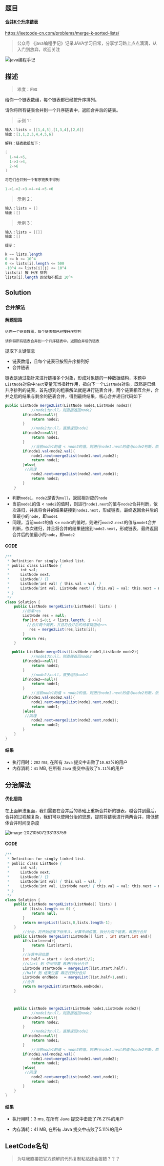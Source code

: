

## 题目



#### [合并K个升序链表](https://leetcode-cn.com/problems/merge-k-sorted-lists/)



https://leetcode-cn.com/problems/merge-k-sorted-lists/



> 公众号 《java编程手记》记录JAVA学习日常，分享学习路上点点滴滴，从入门到放弃，欢迎关注



![java编程手记](https://img-blog.csdnimg.cn/20210507224321788.png?x-oss-process=image/watermark,type_ZmFuZ3poZW5naGVpdGk,shadow_10,text_aHR0cHM6Ly9ibG9nLmNzZG4ubmV0L3dlaXhpbl80MzU5MzgyOQ==,size_16,color_FFFFFF,t_70#pic_center)

## 描述



> 难度：`困难`



给你一个链表数组，每个链表都已经按升序排列。

请你将所有链表合并到一个升序链表中，返回合并后的链表。

 

> 示例 1：



```java
输入：lists = [[1,4,5],[1,3,4],[2,6]]
输出：[1,1,2,3,4,4,5,6]

解释：链表数组如下：
  
[
  1->4->5,
  1->3->4,
  2->6
]
  
将它们合并到一个有序链表中得到
  
1->1->2->3->4->4->5->6
```





> 示例 2：



```java
输入：lists = []
输出：[]
```





> 示例 3：



```java
输入：lists = [[]]
输出：[]
```



```java
提示：

k == lists.length
0 <= k <= 10^4
0 <= lists[i].length <= 500
-10^4 <= lists[i][j] <= 10^4
lists[i] 按 升序 排列
lists[i].length 的总和不超过 10^4
```



## Solution



### 合并解法



#### 解题思路



`给你一个链表数组，每个链表都已经按升序排列`

`请你将所有链表合并到一个升序链表中，返回合并后的链表`



提取下关键信息

* 链表数组，且每个链表已按照升序排列好
* 合并链表



链表是通过指针来进行链接多个对象，形成对象链的一种数据结构，本题中`ListNode`对象中`next`变量充当指针作用，指向下一个`ListNode`对象，既然是已经升序排列的链表，首先想到的粗暴解法就是进行链表合并，两个链表相互合并，合并之后的结果与剩余的链表合并，得到最终结果，核心合并递归代码如下



```java
public ListNode merge2List(ListNode node1,ListNode node2){
  			//node1为null，则直接返回node2
        if(node1==null){
            return node2;
        }
  			//node2为null，直接返回node1
        if(node2==null){
            return node1;
        }
  			//当前node1的值 < node2的值，则进行node1.next的值与node2判断，依次递归，并且将合并的结果链接到node1.next
        if(node1.val<node2.val){
            node1.next=merge2List(node1.next,node2);
            return node1;
        }else{
         //同理
            node2.next=merge2List(node2.next,node1);
            return node2;
        }
    }
```

* 判断`node1`，`node2`是否为`null`，返回相对应的`node`
* 当前`node1`的值 < `node2`的值时，则进行`node1.next`的值与`node2`合并判断，依次递归，并且将合并的结果链接到`node1.next`，形成链表，最终返回合并后的值最小的`node`，即`node1`
* 同理，当前`node2`的值 <= `node1`的值时，则进行`node2.next`的值与`node1`合并判断，依次递归，并且将合并的结果链接到`node2.next`，形成链表，最终返回合并后的值最小的`node`，即`node2`



#### CODE

```java
/**
 * Definition for singly-linked list.
 * public class ListNode {
 *     int val;
 *     ListNode next;
 *     ListNode() {}
 *     ListNode(int val) { this.val = val; }
 *     ListNode(int val, ListNode next) { this.val = val; this.next = next; }
 * }
 */
class Solution {
    public ListNode mergeKLists(ListNode[] lists) {
      	//结果res
        ListNode res = null;
        for(int i=0;i < lists.length; i ++){
          //合并两个链表，并且将合并后的结果赋值给res
           res = merge2List(res,lists[i]);
        }
        return res;
    }

   public ListNode merge2List(ListNode node1,ListNode node2){
  			//node1为null，则直接返回node2
        if(node1==null){
            return node2;
        }
  			//node2为null，直接返回node1
        if(node2==null){
            return node1;
        }
  			//当前node1的值 < node2的值，则进行node1.next的值与node2判断，依次递归，并且将合并的结果链接到node1.next
        if(node1.val<node2.val){
            node1.next=merge2List(node1.next,node2);
            return node1;
        }else{
         //同理
            node2.next=merge2List(node2.next,node1);
            return node2;
        }
    }
}
```




#### 结果

* 执行用时：`282` ms, 在所有 `Java` 提交中击败了`10.62`%的用户
* 内存消耗：`41` MB, 在所有 `Java` 提交中击败了`5.11`%的用户



## 分治解法



#### 优化思路

在上面解法里面，我们需要在合并后的基础上重新合并新的链表，越合并到最后，合并的过程越复杂，我们可以使用分治的思想，提前将链表进行两两合并，降低整体合并时间复杂度

![image-20210507233133759](https://i.loli.net/2021/05/07/31ThdLmBPJqRv7b.png)





#### CODE



```java
/**
 * Definition for singly-linked list.
 * public class ListNode {
 *     int val;
 *     ListNode next;
 *     ListNode() {}
 *     ListNode(int val) { this.val = val; }
 *     ListNode(int val, ListNode next) { this.val = val; this.next = next; }
 * }
 */
class Solution {
    public ListNode mergeKLists(ListNode[] lists) {
        if (lists.length == 0) {
            return null;
        }
        return mergeList(lists,0,lists.length-1);
    }
		//分治，将开始结束下标传入，计算中间位置，拆分为两个链表，再进行合并
    public ListNode mergeList(ListNode[] list , int start,int end){
        if(start==end){
            return list[start];
        }
      	//计算中间位置
        int half = start + (end-start)/2;
        //start 到 中间位置 再进行拆分合并
        ListNode startNode = mergeList(list,start,half);
        //half 到 结束位置 再进行拆分合并
        ListNode endNode   = mergeList(list,half+1,end);
        //合并
        return merge2List(startNode,endNode);
    }



    public ListNode merge2List(ListNode node1,ListNode node2){
  			//node1为null，则直接返回node2
        if(node1==null){
            return node2;
        }
  			//node2为null，直接返回node1
        if(node2==null){
            return node1;
        }
  			//当前node1的值 < node2的值，则进行node1.next的值与node2判断，依次递归，并且将合并的结果链接到node1.next
        if(node1.val<node2.val){
            node1.next=merge2List(node1.next,node2);
            return node1;
        }else{
         //同理
            node2.next=merge2List(node2.next,node1);
            return node2;
        }
    }
}

```





#### 结果

* 执行用时：3 ms, 在所有 Java 提交中击败了76.21%的用户

* 内存消耗：41 MB, 在所有 Java 提交中击败了5.11%的用户

## LeetCode名句



> 为啥我直接把官方题解的代码复制粘贴还会报错？？？

